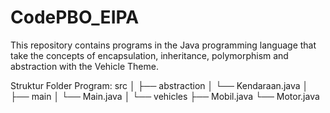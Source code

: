 # CodePBO_EIPA
This repository contains programs in the Java programming language that take the concepts of encapsulation, inheritance, polymorphism and abstraction with the Vehicle Theme.

Struktur Folder Program:
src
│
├── abstraction
│   └── Kendaraan.java
│
├── main
│   └── Main.java
│
└── vehicles
    ├── Mobil.java
    └── Motor.java
